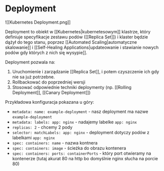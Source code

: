 # Deployment

![[Kubernetes Deployment.png]]

Deployment to obiekt w [[Kubernetes|kubernetesowym]] klastrze, który definiuje specyfikacje zestawu podów ([[Replica Set]]) i klaster będzie dążył do tego stanu, poprzez [[Automated Scaling|automatyczne skalowanie]] i [[Self-Healing Applications|updateowanie i stawianie nowych podów gdy których z nich się wysypie]].

Deployment pozwala na:
1. Uruchomienie i zarządzanie [[Replica Set]], i potem czyszczenie ich gdy nie sa już potrzebne.
2. Rollbackować do poprzedniej wersji
3. Stosować odpowiednie techniki deploymenty (np. [[Rolling Deployment]], [[Canary Deployment]])

Przykładowa konfiguracja pokazana u góry:
- `metadata: name: example-deployment` - nasz deployment ma nazwe `example-deployment`
- `metadata: labels: app: nginx` -  nadajemy labelke `app: nginx`
- `replicas: 2` - chcemy 2 pody
- `selector: matchLabels: app: nginx` - deployment dotyczy podów z labelkami `app: nginx` 
- `spec: containers: name` - nazwa kontnera
- `spec: containers: image` - ścieżka do obrazu kontenera
- `spec: containers: ports: containerPorts` - który port otwieramy na kontenerze (tutaj akurat 80 na http bo domyślnie nginx słucha na porcie 80)

 